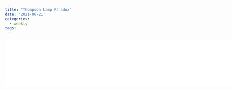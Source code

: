 ```yaml
---
title: "Thompson Lamp Paradox"
date: '2021-06-21'
categories:
  - weekly
tags:
---
```


<!-- <embed src="/assets/images/lamp.pdf" width="500" height="375"> -->


<iframe src="assets/images/lamp.pdf" width="150%" style="border:none;"></iframe>

<!-- height="600px" -->
